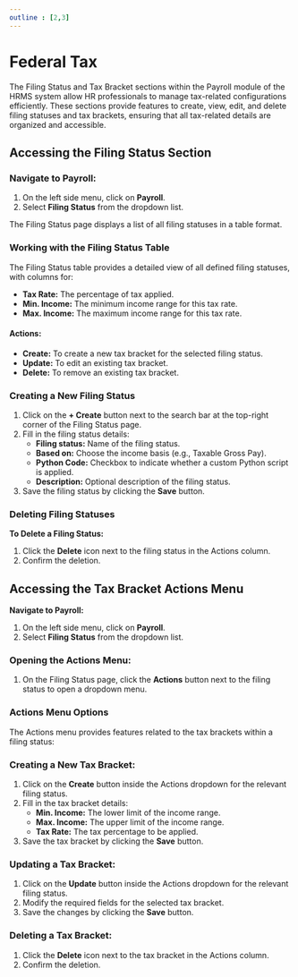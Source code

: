 ```yaml
---
outline : [2,3]
---
```

# Federal Tax
The Filing Status and Tax Bracket sections within the Payroll module of the HRMS system allow HR professionals to manage tax-related configurations efficiently. These sections provide features to create, view, edit, and delete filing statuses and tax brackets, ensuring that all tax-related details are organized and accessible.

## Accessing the Filing Status Section

### **Navigate to Payroll:**

1. On the left side menu, click on **Payroll**.  
2. Select **Filing Status** from the dropdown list.

The Filing Status page displays a list of all filing statuses in a table format.

### **Working with the Filing Status Table**

The Filing Status table provides a detailed view of all defined filing statuses, with columns for:

* **Tax Rate:** The percentage of tax applied.  
* **Min. Income:** The minimum income range for this tax rate.  
* **Max. Income:** The maximum income range for this tax rate.

#### **Actions**:

* **Create:** To create a new tax bracket for the selected filing status.  
* **Update:** To edit an existing tax bracket.  
* **Delete:** To remove an existing tax bracket.

### **Creating a New Filing Status**

1. Click on the **\+ Create** button next to the search bar at the top-right corner of the Filing Status page.  
2. Fill in the filing status details:  
   * **Filing status:** Name of the filing status.  
   * **Based on:** Choose the income basis (e.g., Taxable Gross Pay).  
   * **Python Code:** Checkbox to indicate whether a custom Python script is applied.  
   * **Description:** Optional description of the filing status.  
3. Save the filing status by clicking the **Save** button.

### **Deleting Filing Statuses**

**To Delete a Filing Status:**

1. Click the **Delete** icon next to the filing status in the Actions column.  
2. Confirm the deletion.

## **Accessing the Tax Bracket Actions Menu**

**Navigate to Payroll:**

1. On the left side menu, click on **Payroll**.  
2. Select **Filing Status** from the dropdown list.

### **Opening the Actions Menu:**

1. On the Filing Status page, click the **Actions** button next to the filing status to open a dropdown menu.

### **Actions Menu Options**

The Actions menu provides features related to the tax brackets within a filing status:

### **Creating a New Tax Bracket:**

1. Click on the **Create** button inside the Actions dropdown for the relevant filing status.  
2. Fill in the tax bracket details:  
   * **Min. Income:** The lower limit of the income range.  
   * **Max. Income:** The upper limit of the income range.  
   * **Tax Rate:** The tax percentage to be applied.  
3. Save the tax bracket by clicking the **Save** button.

### **Updating a Tax Bracket:**

1. Click on the **Update** button inside the Actions dropdown for the relevant filing status.  
2. Modify the required fields for the selected tax bracket.  
3. Save the changes by clicking the **Save** button.

### **Deleting a Tax Bracket:**

1. Click the **Delete** icon next to the tax bracket in the Actions column.  
2. Confirm the deletion.
